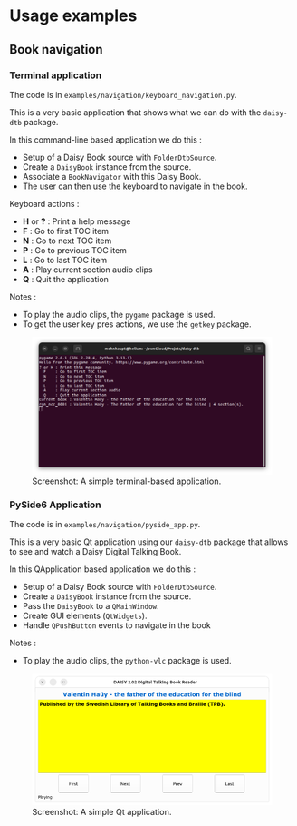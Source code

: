 # Usage examples

## Book navigation

### Terminal application

The code is in `examples/navigation/keyboard_navigation.py`.

This is a very basic application that shows what we can do with the `daisy-dtb` package.

In this command-line based application we do this :

   - Setup of a Daisy Book source with `FolderDtbSource`.
   - Create a `DaisyBook` instance from the source.
   - Associate a `BookNavigator` with this Daisy Book.
   - The user can then use the keyboard to navigate in the book.

Keyboard actions :

   - **H** or **?** : Print a help message
   - **F**  : Go to first TOC item
   - **N** : Go to next TOC item
   - **P** : Go to previous TOC item
   - **L** : Go to last TOC item
   - **A** : Play current section audio clips
   - **Q**  : Quit the application

Notes :

   - To play the audio clips, the `pygame` package is used.
   - To get the user key pres actions, we use the `getkey` package.

<figure>
<img src="./keyboard_navigation.png">
 <figcaption style="font-size: 0.9rem">Screenshot: A simple terminal-based application.</figcaption>
</figure>   

### PySide6 Application

The code is in `examples/navigation/pyside_app.py`.

This is a very basic Qt application using our `daisy-dtb` package that allows to see and watch a Daisy Digital Talking Book. 

In this QApplication based application we do this :

- Setup of a Daisy Book source with `FolderDtbSource`.
- Create a `DaisyBook` instance from the source.
- Pass the `DaisyBook` to a `QMainWindow`.
- Create GUI elements (`QtWidgets`).
- Handle `QPushButton` events to navigate in the book

Notes :

   - To play the audio clips, the `python-vlc` package is used.

<figure>
<img src="./pyside_app.png">
 <figcaption style="font-size: 0.9rem">Screenshot: A simple Qt application.</figcaption>
</figure>
